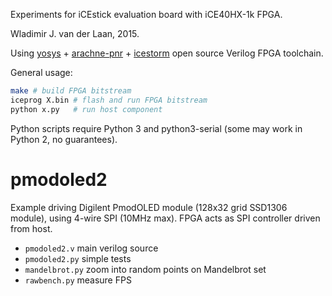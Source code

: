 Experiments for iCEstick evaluation board with iCE40HX-1k FPGA.

Wladimir J. van der Laan, 2015.

Using [yosys](https://github.com/cliffordwolf/yosys) + [arachne-pnr](https://github.com/cseed/arachne-pnr) + [icestorm](https://github.com/cliffordwolf/icestorm) open source Verilog FPGA toolchain.

General usage:
```bash
make # build FPGA bitstream
iceprog X.bin # flash and run FPGA bitstream
python x.py   # run host component
```

Python scripts require Python 3 and python3-serial (some may work in Python 2, no guarantees).

pmodoled2
============

Example driving Digilent PmodOLED module (128x32 grid SSD1306 module), using 4-wire SPI (10MHz max).
FPGA acts as SPI controller driven from host.

- `pmodoled2.v` main verilog source
- `pmodoled2.py` simple tests
- `mandelbrot.py` zoom into random points on Mandelbrot set
- `rawbench.py` measure FPS

